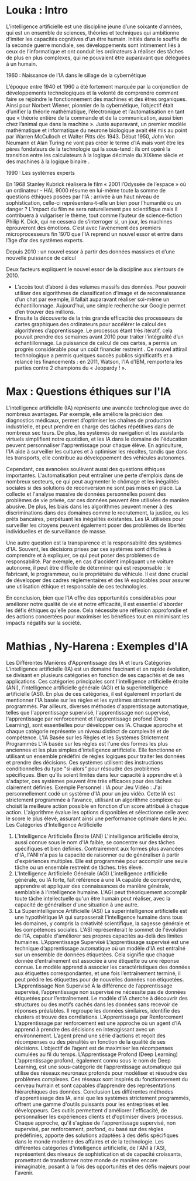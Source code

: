 ﻿# Louka : Intro

L’intelligence artificielle est une discipline jeune d’une soixante d’années, qui est un ensemble 
de sciences, théories et techniques qui ambitionne d’imiter les capacités cognitives d’un être humain. 
Initiés dans le souffle de la seconde guerre mondiale, ses développements sont intimement liés à ceux 
de l’informatique et ont conduit les ordinateurs à réaliser des tâches de plus en plus complexes, 
qui ne pouvaient être auparavant que déléguées à un humain.


1960 : Naissance de l’IA dans le sillage de la cybernétique

L’époque entre 1940 et 1960 a été fortement marquée par la conjonction de développements 
technologiques et la volonté de comprendre comment faire se rejoindre le fonctionnement des 
machines et des êtres organiques. Ainsi pour Norbert Wiener, pionnier de la cybernétique, 
l’objectif était d’unifier la théorie mathématique, l’électronique et l’automatisation en 
tant que « théorie entière de la commande et de la communication, aussi bien chez l’animal 
que dans la machine ». Juste auparavant, un premier modèle mathématique et informatique du 
neurone biologique avait été mis au point par Warren McCulloch et Walter Pitts dès 1943.
Début 1950, John Von Neumann et Alan Turing ne vont pas créer le terme d’IA mais vont être 
les pères fondateurs de la technologie qui la sous-tend : ils ont opéré la transition 
entre les calculateurs à la logique décimale du XIXème siècle et des machines à la logique binaire .

1990 : Les systèmes experts

En 1968 Stanley Kubrick réalisera le film « 2001 l’Odyssée de l’espace » où un ordinateur – HAL 9000 
résume en lui-même toute la somme de questions éthiques posées par l’IA : arrivée à un haut niveau de 
sophistication, celle-ci représentera-t-elle un bien pour l’humanité ou un danger ? L’impact du film ne 
sera naturellement pas scientifique mais il contribuera à vulgariser le thème, tout comme l’auteur de 
science-fiction Philip K. Dick, qui ne cessera de s’interroger si, un jour, les machines éprouveront des 
émotions. C’est avec l’avènement des premiers microprocesseurs fin 1970 que l’IA reprend un nouvel essor 
et entre dans l’âge d’or des systèmes experts.


Depuis 2010 : un nouvel essor à partir des données massives et d’une nouvelle puissance de calcul

Deux facteurs expliquent le nouvel essor de la discipline aux alentours de 2010.
- L’accès tout d’abord à des volumes massifs des données. Pour pouvoir utiliser des algorithmes de classification 
d’image et de reconnaissance d’un chat par exemple, il fallait auparavant réaliser soi-même un échantillonnage. 
Aujourd’hui, une simple recherche sur Google permet d’en trouver des millions.
- Ensuite la découverte de la très grande efficacité des processeurs de cartes graphiques des ordinateurs pour 
accélérer le calcul des algorithmes d’apprentissage. Le processus étant très itératif, cela pouvait prendre des 
semaines avant 2010 pour traiter l’intégralité d’un échantillonnage. La puissance de calcul de ces cartes, 
a permis un progrès considérable pour un coût financier restreint .
Ce nouvel attirail technologique a permis quelques succès publics significatifs et a relancé les financements : 
en 2011, Watson, l’IA d’IBM, remportera les parties contre 2 champions du « Jeopardy ! ».



# Max : Questions éthiques sur l'IA

L'intelligence artificielle (IA) représente une avancée technologique avec de nombreux avantages. 
Par exemple, elle améliore la précision des diagnostics médicaux, permet d'optimiser les chaînes 
de production industrielle, et peut prendre en charge des tâches répétitives dans de nombreux sec
teurs. De plus, les systèmes de navigation et les assistants virtuels simplifient notre quotidien, 
et les IA dans le domaine de l'éducation peuvent personnaliser l'apprentissage pour chaque élève. 
En agriculture, l'IA aide à surveiller les cultures et à optimiser les récoltes, tandis que dans 
les transports, elle contribue au développement des véhicules autonomes.

Cependant, ces avancées soulèvent aussi des questions éthiques importantes. L'automatisation 
peut entraîner une perte d'emplois dans de nombreux secteurs, ce qui peut augmenter le chômage 
et les inégalités sociales si des solutions de reconversion ne sont pas mises en place. La collecte 
et l'analyse massive de données personnelles posent des problèmes de vie privée, car ces données 
peuvent être utilisées de manière abusive. De plus, les biais dans les algorithmes peuvent mener 
à des discriminations dans des domaines comme le recrutement, la justice, ou les prêts bancaires, 
perpétuant les inégalités existantes. Les IA utilisées pour surveiller les citoyens peuvent 
également poser des problèmes de libertés individuelles et de surveillance de masse.

Une autre question est la transparence et la responsabilité des systèmes d'IA. Souvent, 
les décisions prises par ces systèmes sont difficiles à comprendre et à expliquer, 
ce qui peut poser des problèmes de responsabilité. Par exemple, en cas d'accident 
impliquant une voiture autonome, il peut être difficile de déterminer qui est responsable : 
le fabricant, le programmeur, ou le propriétaire du véhicule. Il est donc crucial de développer 
des cadres réglementaires et des IA explicables pour assurer une utilisation éthique et responsable 
de ces technologies.

En conclusion, bien que l'IA offre des opportunités considérables 
pour améliorer notre qualité de vie et notre efficacité, il est essentiel d'aborder 
les défis éthiques qu'elle pose. Cela nécessite une réflexion approfondie et des actions 
concertées pour maximiser les bénéfices tout en minimisant les impacts négatifs sur la société.


# Mathias , Ny-Harena : Exemples d'IA


Les Différentes Manières d'Apprentissage des IA et leurs Catégories
L'intelligence artificielle (IA) est un domaine fascinant et en rapide évolution, se divisant en 
plusieurs catégories en fonction de ses capacités et de ses applications. Ces catégories principales 
sont l'intelligence artificielle étroite (ANI), l'intelligence artificielle générale (AGI) et la 
superintelligence artificielle (ASI). En plus de ces catégories, il est également important de 
mentionner l'IA basée sur les règles et les systèmes strictement programmés. Par ailleurs, diverses 
méthodes d'apprentissage automatique, telles que l'apprentissage supervisé, l'apprentissage non 
supervisé, l'apprentissage par renforcement et l'apprentissage profond (Deep Learning), sont 
essentielles pour développer ces IA. Chaque approche et chaque catégorie représente un niveau 
distinct de complexité et de compétence.
L'IA Basée sur les Règles et les Systèmes Strictement Programmés
L'IA basée sur les règles est l'une des formes les plus anciennes et les plus simples d'intelligence 
artificielle. Elle fonctionne en utilisant un ensemble prédéfini de règles logiques pour traiter les 
données et prendre des décisions. Ces systèmes utilisent des instructions conditionnelles du type 
"si-alors" pour résoudre des problèmes spécifiques. Bien qu'ils soient limités dans leur capacité à 
apprendre et à s'adapter, ces systèmes peuvent être très efficaces pour des tâches clairement 
définies.
Exemple Personnel :
IA pour Jeu Vidéo : J'ai personnellement codé un système d'IA pour un jeu vidéo. Cette IA est 
strictement programmée à l'avance, utilisant un algorithme complexe qui choisit la meilleure action 
possible en fonction d'un score attribué à chaque action. L'algorithme évalue les options disponibles
et sélectionne celle avec le score le plus élevé, assurant ainsi une performance optimale dans le jeu.
Les Catégories d'Intelligence Artificielle
1. L'Intelligence Artificielle Étroite (ANI)
L'intelligence artificielle étroite, aussi connue sous le nom d'IA faible, se concentre sur des tâches 
spécifiques et bien définies. Contrairement aux formes plus avancées d'IA, l'ANI n'a pas la capacité 
de raisonner ou de généraliser à partir d'expériences multiples. Elle est programmée pour accomplir 
une seule tâche ou un ensemble restreint de tâches.
très élevé.
2. L'Intelligence Artificielle Générale (AGI)
L'intelligence artificielle générale, ou IA forte, fait référence à une IA capable de comprendre, 
apprendre et appliquer des connaissances de manière générale, semblable à l'intelligence humaine. 
L'AGI peut théoriquement accomplir toute tâche intellectuelle qu'un être humain peut réaliser, avec 
la capacité de généraliser d'une situation à une autre.
3. La Superintelligence Artificielle (ASI)
La superintelligence artificielle est une hypothétique IA qui surpasserait l'intelligence humaine dans
tous les domaines, y compris la créativité scientifique, la sagesse générale et les compétences 
sociales. L'ASI représenterait le sommet de l'évolution de l'IA, capable d'améliorer ses propres 
capacités au-delà des limites humaines.
L’Apprentissage Supervisé
L’apprentissage supervisé est une technique d’apprentissage automatique où un modèle d’IA est 
entraîné sur un ensemble de données étiquetées. Cela signifie que chaque donnée d’entraînement est
associée à une étiquette ou une réponse connue. Le modèle apprend à associer les caractéristiques 
des données aux étiquettes correspondantes, et une fois l’entraînement terminé, il peut prédire les 
étiquettes pour de nouvelles données non étiquetées.
L’Apprentissage Non Supervisé
À la différence de l’apprentissage supervisé, l’apprentissage non supervisé ne nécessite pas de 
données étiquetées pour l’entraînement. Le modèle d’IA cherche à découvrir des structures ou des 
motifs cachés dans les données sans recevoir de réponses préalables. Il regroupe les données 
similaires, identifie des clusters et trouve des corrélations.
L’Apprentissage par Renforcement
L’apprentissage par renforcement est une approche où un agent d’IA apprend à prendre des 
décisions en interagissant avec un environnement. L’agent prend une série d’actions et reçoit des
récompenses ou des pénalités en fonction de la qualité de ses décisions. L’objectif de l’agent est de 
maximiser les récompenses cumulées au fil du temps.
L’Apprentissage Profond (Deep Learning)
L’apprentissage profond, également connu sous le nom de Deep Learning, est une sous-catégorie de
l’apprentissage automatique qui utilise des réseaux neuronaux profonds pour modéliser et résoudre 
des problèmes complexes. Ces réseaux sont inspirés du fonctionnement du cerveau humain et sont 
capables d’apprendre des représentations hiérarchiques des données.
Conclusion
Les différentes méthodes d'apprentissage des IA, ainsi que les systèmes strictement programmés, 
offrent une gamme d'outils puissants pour les entreprises et les développeurs. Ces outils permettent 
d'améliorer l'efficacité, de personnaliser les expériences clients et d'optimiser divers processus. 
Chaque approche, qu'il s'agisse de l'apprentissage supervisé, non supervisé, par renforcement, 
profond, ou basé sur des règles prédéfinies, apporte des solutions adaptées à des défis spécifiques 
dans le monde moderne des affaires et de la technologie. Les différentes catégories d'intelligence 
artificielle, de l'ANI à l'ASI, représentent des niveaux de sophistication et de capacité croissants, 
promettant de transformer notre monde de manière encore inimaginable, posant à la fois des 
opportunités et des défis majeurs pour l'avenir.

